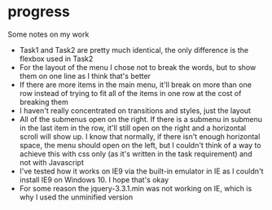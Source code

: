 # progress

Some notes on my work

- Task1 and Task2 are pretty much identical, the only difference is the flexbox used in Task2
- For the layout of the menu I chose not to break the words, but to show them on one line as I think that's better
- If there are more items in the main menu, it'll break on more than one row instead of trying to fit all of the items in one row at the cost of breaking them
- I haven't really concentrated on transitions and styles, just the layout
- All of the submenus open on the right. If there is a submenu in submenu in the last item in the row, it'll still open on the right and a horizontal scroll will show up. I know that normally, if there isn't enough horizontal space, the menu should open on the left, but I couldn't think of a way to achieve this with css only (as it's written in the task requirement) and not with Javascript
- I've tested how it works on IE9 via the built-in emulator in IE as I couldn't install IE9 on Windows 10. I hope that's okay
- For some reason the jquery-3.3.1.min was not working on IE, which is why I used the unminified version
